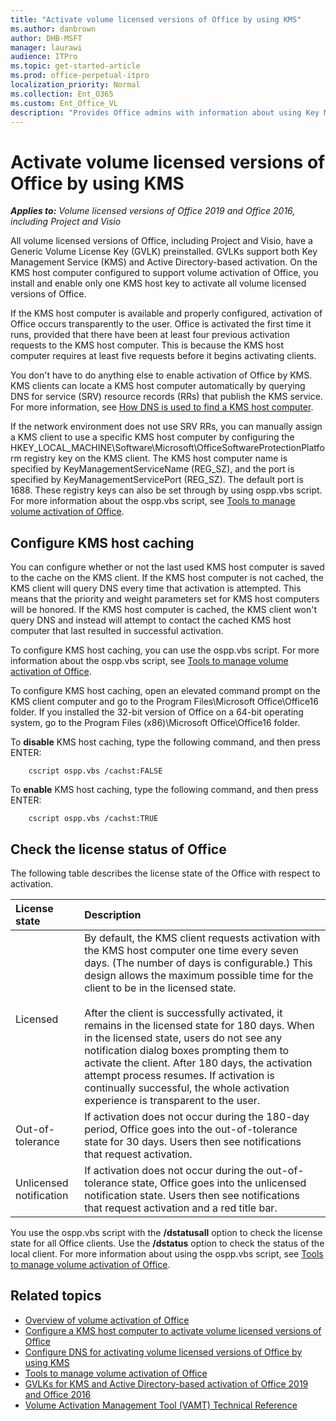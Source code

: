 ```yaml
---
title: "Activate volume licensed versions of Office by using KMS"
ms.author: danbrown
author: DHB-MSFT
manager: laurawi
audience: ITPro
ms.topic: get-started-article
ms.prod: office-perpetual-itpro
localization_priority: Normal
ms.collection: Ent_O365
ms.custom: Ent_Office_VL
description: "Provides Office admins with information about using Key Management Service (KMS) to activate volume licensed versions of Office 2019 and Office 2016, including Project and Visio."
---
```


# Activate volume licensed versions of Office by using KMS

***Applies to:*** *Volume licensed versions of Office 2019 and Office 2016, including Project and Visio*
  

All volume licensed versions of Office, including Project and Visio, have a Generic Volume License Key (GVLK) preinstalled. GVLKs support both Key Management Service (KMS) and Active Directory-based activation. On the KMS host computer configured to support volume activation of Office, you install and enable only one KMS host key to activate all volume licensed versions of Office.
  
If the KMS host computer is available and properly configured, activation of Office occurs transparently to the user. Office is activated the first time it runs, provided that there have been at least four previous activation requests to the KMS host computer. This is because the KMS host computer requires at least five requests before it begins activating clients.
  
You don't have to do anything else to enable activation of Office by KMS. KMS clients can locate a KMS host computer automatically by querying DNS for service (SRV) resource records (RRs) that publish the KMS service. For more information, see [How DNS is used to find a KMS host computer](configure-dns-to-activate-office-by-using-kms.md#how-dns-is-used-to-find-a-kms-host-computer).

If the network environment does not use SRV RRs, you can manually assign a KMS client to use a specific KMS host computer by configuring the HKEY_LOCAL_MACHINE\\Software\\Microsoft\\OfficeSoftwareProtectionPlatform registry key on the KMS client. The KMS host computer name is specified by KeyManagementServiceName (REG_SZ), and the port is specified by KeyManagementServicePort (REG_SZ). The default port is 1688. These registry keys can also be set through by using ospp.vbs script. For more information about the ospp.vbs script, see [Tools to manage volume activation of Office](tools-to-manage-volume-activation-of-office.md).
  
 
<a name="KMSClientCacheOnOff"> </a>

## Configure KMS host caching

You can configure whether or not the last used KMS host computer is saved to the cache on the KMS client. If the KMS host computer is not cached, the KMS client will query DNS every time that activation is attempted. This means that the priority and weight parameters set for KMS host computers will be honored. If the KMS host computer is cached, the KMS client won't query DNS and instead will attempt to contact the cached KMS host computer that last resulted in successful activation.

To configure KMS host caching, you can use the ospp.vbs script. For more information about the ospp.vbs script, see [Tools to manage volume activation of Office](tools-to-manage-volume-activation-of-office.md).
  
To configure KMS host caching, open an elevated command prompt on the KMS client computer and go to the Program Files\Microsoft Office\Office16 folder. If you installed the 32-bit version of Office on a 64-bit operating system, go to the Program Files (x86)\Microsoft Office\Office16 folder.  

To **disable** KMS host caching, type the following command, and then press ENTER:

```console
    cscript ospp.vbs /cachst:FALSE
``` 

To **enable** KMS host caching, type the following command, and then press ENTER:

```console     
    cscript ospp.vbs /cachst:TRUE
``` 
  
    
## Check the license status of Office

The following table describes the license state of the Office with respect to activation.
  


|**License state**|**Description**|
|:-----|:-----|
|Licensed  <br/> |By default, the KMS client requests activation with the KMS host computer one time every seven days. (The number of days is configurable.) This design allows the maximum possible time for the client to be in the licensed state.  <br/> <br/>After the client is successfully activated, it remains in the licensed state for 180 days. When in the licensed state, users do not see any notification dialog boxes prompting them to activate the client. After 180 days, the activation attempt process resumes. If activation is continually successful, the whole activation experience is transparent to the user.  <br/> |
|Out-of-tolerance  <br/> |If activation does not occur during the 180-day period, Office goes into the out-of-tolerance state for 30 days. Users then see notifications that request activation.  <br/> |
|Unlicensed notification  <br/> |If activation does not occur during the out-of-tolerance state, Office goes into the unlicensed notification state. Users then see notifications that request activation and a red title bar.  <br/> |
   
You use the ospp.vbs script with the **/dstatusall** option to check the license state for all Office clients. Use the **/dstatus** option to check the status of the local client. For more information about using the ospp.vbs script, see [Tools to manage volume activation of Office](tools-to-manage-volume-activation-of-office.md).
  
    
## Related topics

- [Overview of volume activation of Office](plan-volume-activation-of-office.md)
- [Configure a KMS host computer to activate volume licensed versions of Office](configure-a-kms-host-computer-for-office.md)
- [Configure DNS for activating volume licensed versions of Office by using KMS](configure-dns-to-activate-office-by-using-kms.md)
- [Tools to manage volume activation of Office](tools-to-manage-volume-activation-of-office.md)
- [GVLKs for KMS and Active Directory-based activation of Office 2019 and Office 2016](gvlks.md)
- [Volume Activation Management Tool (VAMT) Technical Reference](/windows/deployment/volume-activation/volume-activation-management-tool)